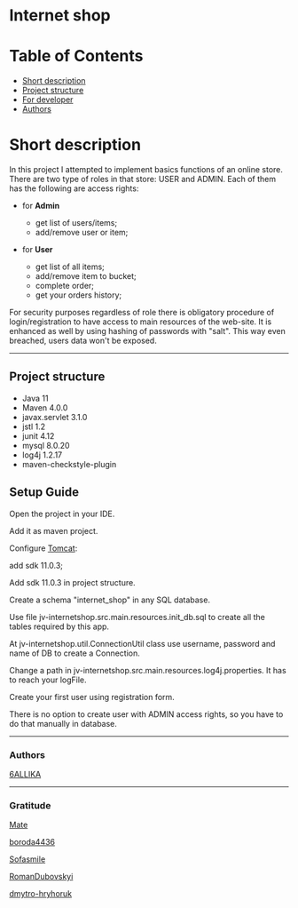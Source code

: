 # Internet shop

# Table of Contents
* [Short description](#description)
* [Project structure](#structure)
* [For developer](#setup)
* [Authors](#authors)

# <a name="description"></a>Short description
In this project I attempted to implement basics functions of an online store. There are two type of roles in that store: USER and ADMIN. Each of them has the following are access rights:

* for **Admin**
  * get list of users/items;
  * add/remove user or item;

* for **User**
  * get list of all items;
  * add/remove item to bucket;
  * complete order;
  * get your orders history;


For security purposes regardless of role there is obligatory procedure of login/registration to have access to main resources of the web-site. It is enhanced as well by using hashing of passwords with "salt". This way even breached, users data won't be exposed.

---

## <a name="structure">Project structure

- Java 11
- Maven 4.0.0
- javax.servlet 3.1.0
- jstl 1.2
- junit 4.12
- mysql 8.0.20
- log4j 1.2.17
- maven-checkstyle-plugin

## <a name="setup">Setup Guide

Open the project in your IDE.

Add it as maven project.

Configure [Tomcat](https://habr.com/ru/post/274587/ "Example"):

add sdk 11.0.3;

Add sdk 11.0.3 in project struсture.

Create a schema "internet_shop" in any SQL database.

Use file jv-internetshop.src.main.resources.init_db.sql to create all the tables required by this app.

At jv-internetshop.util.ConnectionUtil class use username, password and name of DB to create a Connection.

Change a path in jv-internetshop.src.main.resources.log4j.properties. It has to reach your logFile.

Create your first user using registration form.

There is no option to create user with ADMIN access rights, so you have to do that manually in database.

___

### <a name="authors"></a>Authors
[6ALLIKA](https://github.com/6ALLIKA)

___

### Gratitude
[Mate](https://mate.academy/ru)

[boroda4436](https://github.com/boroda4436)

[Sofasmile](https://github.com/Sofasmile)

[RomanDubovskyi](https://github.com/RomanDubovskyi)

[dmytro-hryhoruk](https://github.com/dmytro-hryhoruk)
